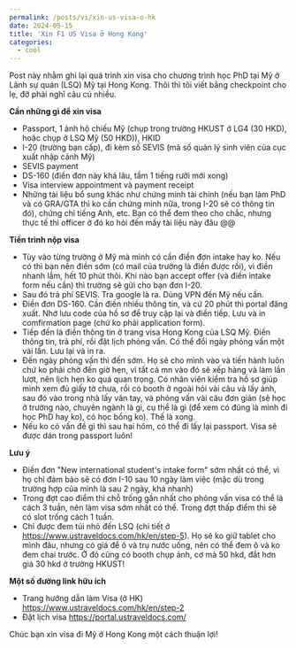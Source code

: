 ```yaml
---
permalink: /posts/vi/xin-us-visa-o-hk
date: 2024-05-15
title: 'Xin F1 US Visa ở Hong Kong'
categories:
  - cool
---
```


Post này nhằm ghi lại quá trình xin visa cho chương trình học PhD tại Mỹ ở Lãnh sự quán (LSQ) Mỹ tại Hong Kong. Thôi thì tôi viết bằng checkpoint cho lẹ, đỡ phải nghĩ câu cú nhiều.

**Cần những gì để xin visa**
- Passport, 1 ảnh hộ chiếu Mỹ (chụp trong trường HKUST ở LG4 (30 HKD), hoặc chụp ở LSQ Mỹ (50 HKD)), HKID
- I-20 (trường bạn cấp), đi kèm số SEVIS (mã số quản lý sinh viên của cục xuất nhập cảnh Mỹ)
- SEVIS payment
- DS-160 (điền đơn này khá lâu, tầm 1 tiếng rưỡi mới xong)
- Visa interview appointment và payment receipt
- Những tài liệu bổ sung khác như chứng minh tài chính (nếu bạn làm PhD và có GRA/GTA thì ko cần chứng minh nữa, trong I-20 sẽ có thông tin đó), chứng chỉ tiếng Anh, etc. Bạn có thể đem theo cho chắc, nhưng thực tế thì officer ở đó ko hỏi đến mấy tài liệu này đâu @@

**Tiến trình nộp visa**
- Tùy vào từng trường ở Mỹ mà mình có cần điền đơn intake hay ko. Nếu có thì bạn nên điền sớm (có mail của trường là điền được rồi), vì điền nhanh lắm, hết 10 phút thôi. Khi nào bạn accept offer (và điền intake form nếu cần) thì trường sẽ gửi cho bạn đơn I-20.
- Sau đó trả phí SEVIS. Tra google là ra. Dùng VPN đến Mỹ nếu cần.
- Điền đơn DS-160. Cần điền nhiều thông tin, và cứ 20 phút thì portal đăng xuất. Nhớ lưu code của hồ sơ để truy cập lại và điền tiếp. Lưu và in comfirmation page (chứ ko phải application form).
- Tiếp đến là điền thông tin ở trang visa Hong Kong của LSQ Mỹ. Điền thông tin, trả phí, rồi đặt lịch phỏng vấn. Có thể đổi ngày phỏng vấn một vài lần. Lưu lại và in ra.
- Đến ngày phỏng vấn thì đến sớm. Họ sẽ cho mình vào và tiến hành luôn chứ ko phải chờ đến giờ hẹn, vì tất cả mn vào đó sẽ xếp hàng và làm lần lượt, nên lịch hẹn ko quá quan trọng. Có nhân viên kiểm tra hồ sơ giúp mình xem đủ giấy tờ chưa, rồi có booth ở ngoài hỏi vài câu và lấy ảnh, sau đó vào trong nhà lấy vân tay, và phỏng vấn vài câu đơn giản (sẽ học ở trường nào, chuyên ngành là gì, cụ thể là gì (để xem có đúng là mình đi học PhD hay ko), có học bổng ko). Thế là xong.
- Nếu ko có vấn đề gì thì sau hai hôm, có thể đi lấy lại passport. Visa sẽ được dán trong passport luôn!

**Lưu ý**
- Điền đơn "New international student's intake form" sớm nhất có thể, vì họ chỉ đảm bảo sẽ có đơn I-10 sau 10 ngày làm việc (mặc dù trong trường hợp của mình là sau 2 ngày, khá nhanh)
- Trong đợt cao điểm thì chỗ trống gần nhất cho phỏng vấn visa có thể là cách 3 tuần, nên làm visa sớm nhất có thể. Trong đợt thấp điểm thì sẽ có slot trống cách 1 tuần.
- Chỉ được đem túi nhỏ đến LSQ (chi tiết ở https://www.ustraveldocs.com/hk/en/step-5). Họ sẽ ko giữ tablet cho mình đâu, nhưng có giá để ô và trụ nước uống, nên có thể đem ô và ko đem chai trước. Ở đó cũng có booth chụp ảnh, cơ mà 50 hkd, đắt hơn giá 30 hkd ở trường HKUST!

**Một số đường link hữu ích**
- Trang hướng dẫn làm Visa (ở HK) https://www.ustraveldocs.com/hk/en/step-2
- Đặt lịch visa https://portal.ustraveldocs.com/

Chúc bạn xin visa đi Mỹ ở Hong Kong một cách thuận lợi!